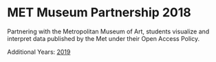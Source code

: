 # MET Museum Partnership 2018
Partnering with the Metropolitan Museum of Art, students visualize and interpret data published by the Met under their Open Access Policy.  

Additional Years: [2019](https://github.com/visualizedata/met-museum-2019)
